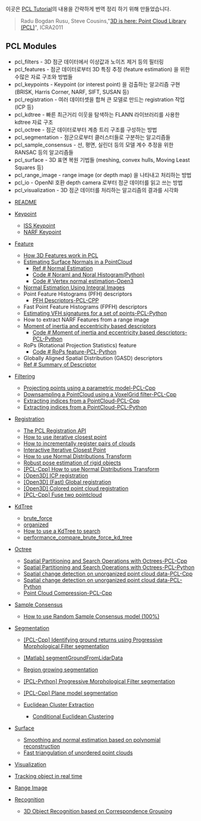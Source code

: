 이곳은 [PCL Tutorial](https://pcl.readthedocs.io/projects/tutorials/en/latest/index.html#)의 내용을 간략하게 번역 정리 하기 위해 만들었습니다. 

> Radu Bogdan Rusu, Steve Cousins,"[3D is here: Point Cloud Library (PCL)](http://www.pointclouds.org/assets/pdf/pcl_icra2011.pdf)", ICRA2011

## PCL Modules 

- pcl_filters - 3D 점군 데이터에서 이상값과 노이즈 제거 등의 필터링
- pcl_features - 점군 데이터로부터 3D 특징 추정 (feature estimation) 을 위한 수많은 자료 구조와 방법들 
- pcl_keypoints - Keypoint (or interest point) 을 검출하는 알고리즘 구현 (BRISK, Harris Corner, NARF, SIFT, SUSAN 등)
- pcl_registration - 여러 데이터셋을 합쳐 큰 모델로 만드는 registration 작업 (ICP 등)
- pcl_kdtree - 빠른 최근거리 이웃을 탐색하는 FLANN 라이브러리를 사용한 kdtree 자료 구조
- pcl_octree - 점군 데이터로부터 계층 트리 구조를 구성하는 방법
- pcl_segmentation - 점군으로부터 클러스터들로 구분하는 알고리즘들
- pcl_sample_consensus - 선, 평면, 실린더 등의 모델 계수 추정을 위한 RANSAC 등의 알고리즘들
- pcl_surface - 3D 표면 복원 기법들 (meshing, convex hulls, Moving Least Squares 등)
- pcl_range_image - range image (or depth map) 을 나타내고 처리하는 방법
- pcl_io - OpenNI 호환 depth camera 로부터 점군 데이터를 읽고 쓰는 방법
- pcl_visualization - 3D 점군 데이터를 처리하는 알고리즘의 결과를 시각화


* [README](README.md)

* [Keypoint](Keypoint/README.md)
  * [ISS Keypoint](Keypoint/iss-keypoint.md)
  * [NARF Keypoint](Keypoint/narf-keypoint.md)

* [Feature](Feature/README.md)
  * [How 3D Features work in PCL](Feature/how-3d-features-work-in-pcl.md)
  * [Estimating Surface Normals in a PointCloud](Feature/Estimating-surface-normals-in-a-pointcloud.md)
    * [Ref # Normal Estimation ](Feature/Normal-Estimation.md)
    * [Code # Noraml and Noral Histogram(Python)](Feature/python-pcl-normal-histogram.md)
    * [Code # Vertex normal estimation-Open3](Feature/open3d-vertex-normal-estimation.md)
  * [Normal Estimation Using Integral Images](Feature/Normal-Estimation-Using-Integral-Images.md)
  * Point Feature Histograms (PFH) descriptors
    * [PFH Descriptors-PCL-CPP](Feature/pcl-cpp-pfh-descriptors.md)
  * Fast Point Feature Histograms (FPFH) descriptors
  * [Estimating VFH signatures for a set of points-PCL-Python](Feature/pcl-python-estimating-vfh-signatures-for-a-set-of-points.md)
  * How to extract NARF Features from a range image
  * [Moment of inertia and eccentricity based descriptors](Feature/Moment-of-inertia-and-eccentricity-based-descriptors.md)
    * [Code # Moment of inertia and eccentricity based descriptors-PCL-Python](Feature/pcl-python-moment-of-inertia-and-eccentricity-based-descriptors.md)
  * RoPs (Rotational Projection Statistics) feature
    * [Code # RoPs feature-PCL-Python](Feature/pcl-python-rops-feature.md)
  * Globally Aligned Spatial Distribution (GASD) descriptors
  * [Ref # Summary of Descriptor](ref_1.md) 


* [Filtering](Filtering/README.md)
  * [Projecting points using a parametric model-PCL-Cpp](Filtering/pcl-cpp-projecting-points-using-a-parametric-model.md)
  * [Downsampling a PointCloud using a VoxelGrid filter-PCL-Cpp](Filtering/pcl-cpp-downsampling-a-pointcloud-using-a-voxelgrid-filter.md)
  * [Extracting indices from a PointCloud-PCL-Cpp](Filtering/pcl-cpp-extracting-indices-from-a-pointcloud.md)
  * [Extracting indices from a PointCloud-PCL-Python](Filtering/pcl-python-extracting-indices-from-a-pointcloud.md)
* [Registration](Registration/README.md)
  * [The PCL Registration API](Registration/the-pcl-registration-api.md)
  * [How to use iterative closest point](Registration/iterative-closest-point.md)
  * [How to incrementally register pairs of clouds](Registration/How-to-incrementally-register-pairs-of-clouds.md)
  * [Interactive Iterative Closest Point](Registration/Interactive-Iterative-Closest-Point.md)
  * [How to use Normal Distributions Transform](Registration/How-to-use-Normal-Distributions-Transform.md)
  * [Robust pose estimation of rigid objects](Registration/Robust-pose-estimation-of-rigid-objects.md)
  * [\[PCL-Cpp\] How to use Normal Distributions Transform](Registration/how-to-use-normal-distributions-transform.md)
  * [\[Open3D\] ICP registration](Registration/open3d-icp-registration.md)
  * [\[Open3D\] \(Fast\) Global registration](Registration/open3d-global-registration.md)
  * [\[Open3D\] Colored point cloud registration](Registration/open3d-colored-point-cloud-registration.md)
  * [\[PCL-Cpp\] Fuse two pointcloud ](Registration/pcl-cpp-fuse-two-pointcloud.md)
* [KdTree](KdTree/README.md)
  * [brute_force](KdTree/brute_force.md)
  * [organized](KdTree/organized.md)
  * [How to use a KdTree to search](KdTree/how-to-use-a-kdtree-to-search-PCL-Cpp.md)
  * [performance_compare_brute_force_kd_tree](KdTree/performance_compare_brute_force_kd_tree.md)
* [Octree](Octree/README.md)
  * [Spatial Partitioning and Search Operations with Octrees-PCL-Cpp](Octree/spatial-partitioning-and-search-operations-with-octrees-PCL-Cpp.md)
  * [Spatial Partitioning and Search Operations with Octrees-PCL-Python](Octree/spatial-partitioning-and-search-operations-with-octrees-PCL-Python.md)
  * [Spatial change detection on unorganized point cloud data-PCL-Cpp](Octree/spatial-change-detection-on-unorganized-point-cloud-data-PCL-Cpp.md)
  * [Spatial change detection on unorganized point cloud data-PCL-Python](Octree/spatial-change-detection-on-unorganized-point-cloud-data-PCL-Python.md)
  * [Point Cloud Compression-PCL-Cpp](Octree/point-cloud-compression-PCL-Cpp.md)
* [Sample Consensus](SampleConsensus/README.md)
  * [How to use Random Sample Consensus model \(100%\)](SampleConsensus/how-to-use-random-sample-consensus-model.md)
* [Segmentation](Segmentation/README.md)
  * [\[PCL-Cpp\] Identifying ground returns using Progressive Morphological Filter segmentation](Segmentation/pcl-cpp-identifying-ground-returns-using-progressive-morphological-filter-segmentation.md)
  * [\[Matlab\] segmentGroundFromLidarData](Segmentation/matlab-segmentgroundfromlidardata.md)

  * [Region growing segmentation](Segmentation/region-growing-segmentation.md)
  * [\[PCL-Python\] Progressive Morphological Filter segmentation](Segmentation/pcl-python-progressive-morphological-filter-segmentation.md)
  * [\[PCL-Cpp\] Plane model segmentation](Segmentation/pcl-cpp-plane-model-segmentation.md)

  * [Euclidean Cluster Extraction](Segmentation/euclidean-cluster-extraction.md)
    * [Conditional Euclidean Clustering](Segmentation/conditional-euclidean-clustering.md)
* [Surface](Surface/README.md)
  * [Smoothing and normal estimation based on polynomial reconstruction](Surface/Smoothing-and-normal-estimation-based-on-polynomial-reconstruction.md)
  * [Fast triangulation of unordered point clouds](Surface/Fast-triangulation-of-unordered-point-clouds.md)
* [Visualization](visualization.md)
* [Tracking object in real time](tracking-object-in-real-time.md)
* [Range Image](RangeImage/How-to-create-a-range-image-from-a-point-cloud.md)
* [Recognition](Recognition/README.md)
  * [3D Object Recognition based on Correspondence Grouping](Recognition/3D-Object-Recognition-based-on-Correspondence-Grouping.md)

